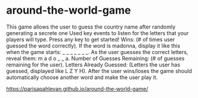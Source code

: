 # around-the-world-game
This game allows the user to guess the country name after randomly generating a secrete one
Used key events to listen for the letters that your players will type.
Press any key to get started!
Wins: (# of times user guessed the word correctly).
If the word is madonna, display it like this when the game starts: _ _ _ _ _ _ _.
As the user guesses the correct letters, reveal them: m a d o _ _ a.
Number of Guesses Remaining: (# of guesses remaining for the user).
Letters Already Guessed: (Letters the user has guessed, displayed like L Z Y H).
After the user wins/loses the game should automatically choose another word and make the user play it.


https://parisapahlevan.github.io/around-the-world-game/

